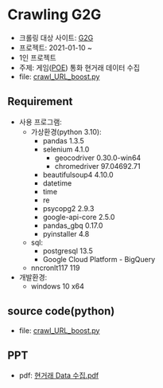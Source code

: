 # Crawling G2G

 - 크롤링 대상 사이트: [G2G](https://www.g2g.com/)
 - 프로젝트: 2021-01-10 ~ 
 - 1인 프로젝트
 - 주제: 게임([POE](https://poe.game.daum.net/)) 통화 현거래 데이터 수집
 - file: [crawl_URL_boost.py](https://github.com/hangack/project-green/blob/main/crawl-g2g/source/crawl_URL_boost.py)


## Requirement

 - 사용 프로그램:
   - 가상환경(python 3.10):
     - pandas 1.3.5
     - selenium 4.1.0
       - geocodriver 0.30.0-win64
       - chromedriver 97.04692.71
     - beautifulsoup4 4.10.0
     - datetime
     - time
     - re
     - psycopg2 2.9.3
     - google-api-core 2.5.0
     - pandas_gbq 0.17.0
     - pyinstaller 4.8
   - sql:
     - postgresql 13.5
     - Google Cloud Platform - BigQuery
   - nncronlt117 119
 - 개발환경:
   - windows 10 x64


## source code(python)

 - file: [crawl_URL_boost.py](https://github.com/hangack/project-green/blob/main/crawl-g2g/source/crawl_URL_boost.py)


## PPT
 - pdf: [현거래 Data 수집.pdf](https://github.com/hangack/project-green/blob/main/crawling-g2g/docs/%ED%98%84%EA%B1%B0%EB%9E%98%20Data%20%EC%88%98%EC%A7%91.pdf)
